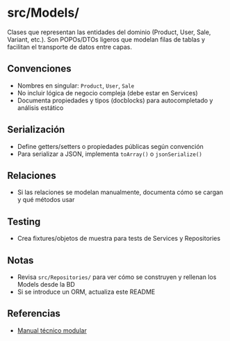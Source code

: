 
# src/Models/

Clases que representan las entidades del dominio (Product, User, Sale, Variant, etc.). Son POPOs/DTOs ligeros que modelan filas de tablas y facilitan el transporte de datos entre capas.

## Convenciones

- Nombres en singular: `Product`, `User`, `Sale`
- No incluir lógica de negocio compleja (debe estar en Services)
- Documenta propiedades y tipos (docblocks) para autocompletado y análisis estático

## Serialización

- Define getters/setters o propiedades públicas según convención
- Para serializar a JSON, implementa `toArray()` o `jsonSerialize()`

## Relaciones

- Si las relaciones se modelan manualmente, documenta cómo se cargan y qué métodos usar

## Testing

- Crea fixtures/objetos de muestra para tests de Services y Repositories

## Notas

- Revisa `src/Repositories/` para ver cómo se construyen y rellenan los Models desde la BD
- Si se introduce un ORM, actualiza este README

## Referencias

- [Manual técnico modular](../../docs/INDEX.md)
